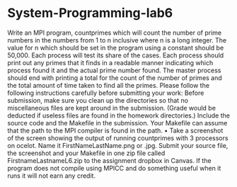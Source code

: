 # System-Programming-lab6
Write an MPI program, countprimes which will count the number of prime numbers in the numbers
from 1 to n inclusive where n is a long integer. The value for n which should be set in the program
using a constant should be 50,000.
Each process will test its share of the cases.
Each process should print out any primes that it finds in a readable manner indicating which process
found it and the actual prime number found.
The master process should end with printing a total for the count of the number of primes and the
total amount of time taken to find all the primes.
Please follow the following instructions carefully before submitting your work:
Before submission, make sure you clean up the directories so that no miscellaneous files are kept
around in the submission. (Grade would be deducted if useless files are found in the homework
directories.) Include the source code and the Makefile in the submission. Your Makefile can assume
that the path to the MPI compiler is found in the path.
• Take a screenshot of the screen showing the output of running countprimes with 3
processors on ocelot. Name it FirstNameLastName.png or .jpg.
Submit your source file, the screenshot and your Makefile in one zip file called
FirstnameLastnameL6.zip to the assignment dropbox in Canvas.
If the program does not compile using MPICC and do something useful when it runs it will not earn any
credit.
